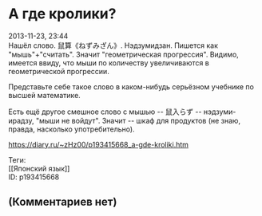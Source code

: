 А где кролики?
==============

  
2013-11-23, 23:44  
 Нашёл слово. 鼠算《ねずみざん》. Нэдзумидзан. Пишется как "мышь"+"считать". Значит "геометрическая прогрессия". Видимо, имеется ввиду, что мыши по количеству увеличиваются в геометрической прогрессии.   
   
 Представьте себе такое слово в каком-нибудь серьёзном учебнике по высшей математике.   
   
 Есть ещё другое смешное слово с мышью -- 鼠入らず -- нэдзуми-ирадзу, "мыши не войдут". Значит -- шкаф для продуктов (не знаю, правда, насколько употребительно).   
  
<https://diary.ru/~zHz00/p193415668_a-gde-kroliki.htm>  
  
Теги:  
[[Японский язык]]  
ID: p193415668  


(Комментариев нет)
------------------